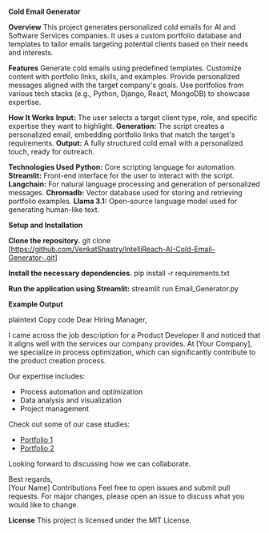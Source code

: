 **Cold Email Generator**

**Overview**
This project generates personalized cold emails for AI and Software Services companies.
It uses a custom portfolio database and templates to tailor emails targeting potential clients based on their needs and interests.

**Features**
Generate cold emails using predefined templates.
Customize content with portfolio links, skills, and examples.
Provide personalized messages aligned with the target company's goals.
Use portfolios from various tech stacks (e.g., Python, Django, React, MongoDB) to showcase expertise.

**How It Works**
**Input:** The user selects a target client type, role, and specific expertise they want to highlight.
**Generation:** The script creates a personalized email, embedding portfolio links that match the target's requirements.
**Output:** A fully structured cold email with a personalized touch, ready for outreach.

**Technologies Used**
**Python:** Core scripting language for automation.
**Streamlit:** Front-end interface for the user to interact with the script.
**Langchain:** For natural language processing and generation of personalized messages.
**Chromadb:** Vector database used for storing and retrieving portfolio examples.
**Llama 3.1:** Open-source language model used for generating human-like text.

**Setup and Installation**

**Clone the repository.**
git clone [https://github.com/VenkatShastry/IntelliReach-AI-Cold-Email-Generator-.git]

**Install the necessary dependencies.**
pip install -r requirements.txt

**Run the application using Streamlit:**
streamlit run Email_Generator.py

**Example Output**

plaintext
Copy code
Dear Hiring Manager,

I came across the job description for a Product Developer II and noticed that it aligns well with the services our company provides.
At [Your Company], we specialize in process optimization, which can significantly contribute to the product creation process.

Our expertise includes:
- Process automation and optimization
- Data analysis and visualization
- Project management

Check out some of our case studies:
- [Portfolio 1](https://example.com)
- [Portfolio 2](https://example.com)

Looking forward to discussing how we can collaborate.

Best regards,  
[Your Name]
Contributions
Feel free to open issues and submit pull requests. For major changes, please open an issue to discuss what you would like to change.



**License**
This project is licensed under the MIT License.

